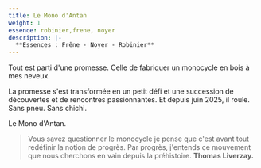```yaml
---
title: Le Mono d'Antan
weight: 1
essence: robinier,frene, noyer
description: |-
  **Essences : Frêne - Noyer - Robinier**
---
```


Tout est parti d'une promesse. Celle de fabriquer un monocycle en bois à mes neveux.

La promesse s'est transformée en un petit défi et une succession de découvertes et de rencontres passionnantes.
Et depuis juin 2025, il roule. Sans pneu. Sans chichi.

Le Mono d'Antan.


> Vous savez questionner le monocycle je pense que c'est avant tout redéfinir la notion de progrès.
> Par progrès, j'entends ce mouvement que nous cherchons en vain depuis la préhistoire.
> **Thomas Liverzay.**

